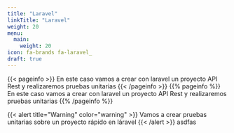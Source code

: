 ```yaml
---
title: "Laravel"
linkTitle: "Laravel"
weight: 20
menu:
  main:
    weight: 20
icon: fa-brands fa-laravel_
draft: true
---
```


{{< pageinfo >}}
En este caso vamos a crear con laravel un proyecto API Rest y realizaremos pruebas unitarias
{{< /pageinfo >}}
{{% pageinfo %}}
En este caso vamos a crear con laravel un proyecto API Rest y realizaremos pruebas unitarias
{{% /pageinfo %}}

{{< alert title="Warning" color="warning" >}}
Vamos a crear pruebas unitarias sobre un proyecto rápido en láravel
{{< /alert >}}
asdfas
